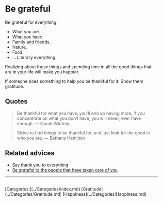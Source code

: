 # Be grateful

Be grateful for everything:
- What you are.
- What you have.
- Family and friends.
- Nature.
- Food.
- ... Literally everything.

Realizing about these things and spending time in all the good things that are in your life will make you happier.

If someone does something to help you be thankful for it. Show them gratitude.

## Quotes

> Be thankful for what you have; you’ll end up having more. If you concentrate on what you don’t have, you will never, ever have enough.
> — Oprah Winfrey

> Strive to find things to be thankful for, and just look for the good in who you are.
> — Bethany Hamilton

## Related advices

- [Say thank you to everything](../Say%20thank%20you%20to%20everything/index.md)
- [Be grateful to the people that have taken care of you](../Be%20grateful%20to%20the%20people%20that%20have%20taken%20care%20of%20you/index.md)
<hr/><br/>[Categories:](../Categories/index.md) [Gratitude](../Categories/Gratitude.md) [Happiness](../Categories/Happiness.md)